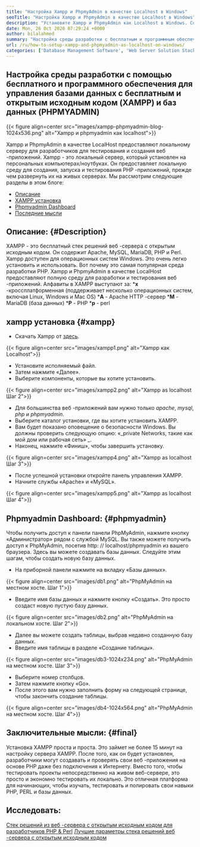 ```yaml
---
title: "Настройка Xampp и PhpmyAdmin в качестве Localhost в Windows" 
seoTitle: "Настройка Xampp и PhpmyAdmin в качестве Localhost в Windows" 
description: "Установите Xampp и PhpmyAdmin как Localhost в Windows. Создайте свою собственную бесплатную среду локального тестирования с открытым исходным кодом для тестирования и создания веб-приложений." 
date: Mon, 26 Oct 2020 07:29:24 +0000
author: bilalahmed
summary: "Настройка среды разработки с бесплатным и программным обеспечением для управления базами данных (PHPMYADMIN) и программным обеспечением для управления базами данных (PHPMYADMIN)" 
url: /ru/how-to-setup-xampp-and-phpmyadmin-as-localhost-on-windows/
categories: ['Database Management Software', 'Web Server Solution Stack']
---
```


## Настройка среды разработки с помощью бесплатного и программного обеспечения для управления базами данных с бесплатным и открытым исходным кодом (XAMPP) и баз данных (PHPMYADMIN)

{{< figure align=center src="images/xampp-phpmyadmin-blog-1024x536.png" alt="Xampp и phpmyadmin как localhost">}}

Xampp и PhpmyAdmin в качестве LocalHost предоставляют локальному серверу для разработчиков для тестирования и создания веб -приложений. Xampp - это локальный сервер, который установлен на персональных компьютерах/ноутбуках. Он предоставляет локальную среду для создания, запуска и тестирования PHP -приложений, прежде чем развернуть их на живых серверах.
Мы рассмотрим следующие разделы в этом блоге:
  * [Описание][1]
  * [XAMPP установка][2]
  * [Phpmyadmin Dashboard][3]
  * [Последние мысли][4]

## Описание:   {#Description}
XAMPP - это бесплатный стек решений веб -сервера с открытым исходным кодом. Он содержит Apache, MySQL, MariaDB, PHP и Perl. Xampp доступен для операционных систем Windows. Это очень легко установить и использовать. Вот почему это самая популярная среда разработки PHP. Xampp и PhpmyAdmin в качестве LocalHost предоставляют полную среду для разработки и тестирования веб -приложений.
Алфавиты в XAMPP выступают за:
  ***x** -кроссплатформенная (поддерживает несколько операционных систем, включая Linux, Windows и Mac OS)
  ***A**  - Apache HTTP -сервер
  ***M**  - MariaDB (база данных)
  ***P**  - PHP
  ***p**  - perl

## xampp установка   {#xampp}
  * Скачать Xampp от [здесь][5].

{{< figure align=center src="images/xampp1.png" alt="Xampp как Localhost">}}

  * Установите исполняемый файл.
  * Затем нажмите «Далее».
  * Выберите компоненты, которые вы хотите установить.

{{< figure align=center src="images/xampp2.png" alt="Xampp as localhost Шаг 2">}}

  * Для большинства веб -приложений вам нужно только _apache_, _mysql_, _php_ и _phpmyadmin_.
  * Выберите каталог установки, где вы хотите установить XAMPP.
  * Вам будет показано оповещение о безопасности Windows. Вы должны проверить следующую опцию: «_private Networks, такие как мой дом или рабочая сеть» _.
  * Наконец, нажмите «Финиш», чтобы завершить установку.

{{< figure align=center src="images/xampp4.png" alt="Xampp as localhost Шаг 3">}}

  * После успешной установки откройте панель управления XAMPP.
  * Начните службы «Apache» и «MySQL».

{{< figure align=center src="images/xampp5.png" alt="Xampp as localhost Шаг 4">}}


## Phpmyadmin Dashboard:   {#phpmyadmin}
Чтобы получить доступ к панели панели PhpMyAdmin, нажмите кнопку «Администратор» рядом с службой MySQL. Вы также можете получить доступ к PhpMyAdmin, посетив http: // localhost/phpmyadmin из вашего браузера. Здесь вы можете создавать базы данных. Следуйте этим шагам, чтобы создать новую базу данных.
  * На приборной панели нажмите на вкладку «Базы данных».

{{< figure align=center src="images/db1.png" alt="PhpMyAdmin на местном хосте. Шаг 1">}}

  * Введите имя базы данных и нажмите кнопку «Создать». Это просто создаст новую пустую базу данных.

{{< figure align=center src="images/db2.png" alt="PhpMyAdmin на локальном хосте. Шаг 2">}}

  * Далее вы можете создать таблицы, выбрав недавно созданную базу данных.
  * Введите имя таблицы в разделе «Создание таблицы».

{{< figure align=center src="images/db3-1024x234.png" alt="PhpMyAdmin на местном хосте. Шаг 3">}}

  * Выберите номер столбцов.
  * Затем нажмите кнопку «Go».
  * После этого вам нужно заполнить форму на следующей странице, чтобы закончить создание таблицы.

{{< figure align=center src="images/db4-1024x564.png" alt="PhpMyAdmin на местном хосте. Шаг 4">}}


## Заключительные мысли:   {#final}
Установка XAMPP проста и проста. Это займет не более 15 минут на настройку сервера XAMPP. После того, как он будет установлен, разработчики могут создавать и проверять свои веб -приложения на основе PHP даже без подключения к Интернету. Вместо того, чтобы тестировать проекты непосредственно на живом веб-сервере, это просто и экономно тестировать их локально. Это отличная платформа для начинающих, чтобы изучать, тестировать и полировать свои навыки PHP, PERL и базы данных.

## Исследовать:
[Стек решений из веб -сервера с открытым исходным кодом для разработчиков PHP & Perl][6]
[Лучшие параметры стека решений веб -сервера с открытым исходным кодом][7]

  
[1]: #description
[2]: #xampp
[3]: #phpmyadmin
[4]: #final
[5]: https://www.apachefriends.org/de/download.html
[6]: https://products.containerize.com/solution-stack/xampp
[7]: https://products.containerize.com/solution-stack/
